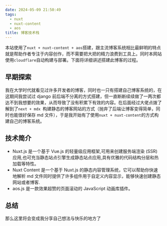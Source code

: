 ```yaml
---
date: 2024-05-09 21:50:49
tags:
  - nuxt
  - nuxt-content
  - aos
title: 博客技术栈
---
```


本站使用了`nuxt + nuxt-content + aos`搭建，跟主流博客系统相比最鲜明的特点就是帮助作者专注于内容创作，而不需要把大把的精力浪费到工具上。同时本网站使用`cloudflare`自动构建与部署。下面将详细讲述搭建此博客的过程。

## 早期探索

我在大学时代就看见过许多开发者的博客，同时也一只有搭建自己博客系统的，在这期间我尝试过 django 前后端不分离的方式搭建，但一直断断续续做了一两次都达不到我想要的效果，从而导致了没有积累下有效的内容。在后面经过大佬点拨了解到了`next + mdx `构建静态的博客网站的方式（抛弃了后端让博客变得简单，同时也能很好保存 md 文件），于是我开始有了使用`nuxt + nuxt-content`的方式构建自己的博客系统。

## 技术简介

- Nuxt.js 是一个基于 Vue.js 的轻量级应用框架,可用来创建服务端渲染 (SSR) 应用,也可充当静态站点引擎生成静态站点应用,具有优雅的代码结构分层和热加载等特性。
- Nuxt Content 是一个基于 Nuxt.js 的静态内容管理系统，它可以帮助你快速地解析 md 文件同时提供了许多组件用于自定义内容显示，能够快速创建静态网站或者博客.
- aos.js 是一款效果超赞的页面滚动的 JavaScript 动画库插件。

## 总结

那么这里将会变成我分享自己想法与快乐的地方了
